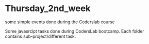 # Thursday_2nd_week
some simple events done during the Coderslab course

Some javasrcipt tasks done during CodersLab bootcamp.
Each folder contains sub-project/different task.
